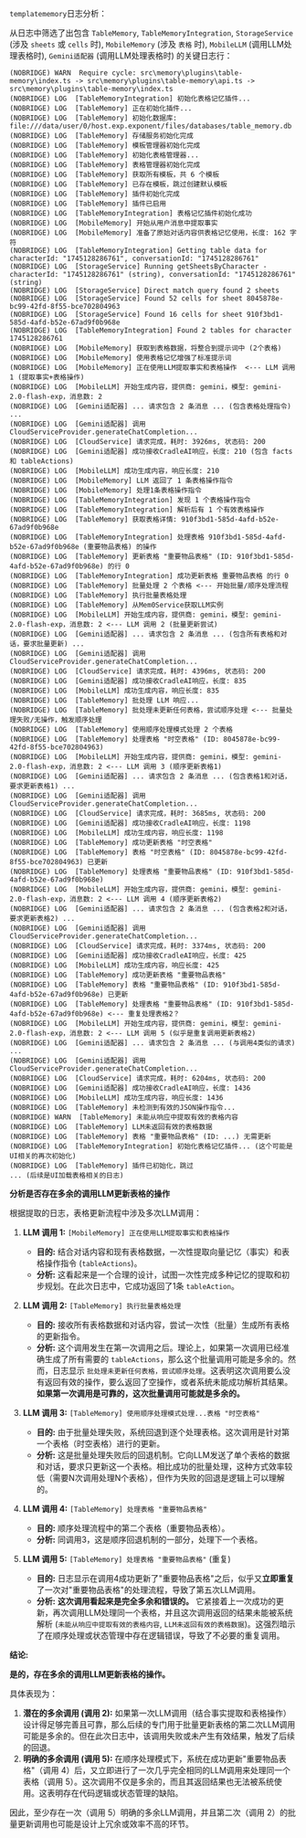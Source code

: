 `templatememory`日志分析：

从日志中筛选了出包含 `TableMemory`, `TableMemoryIntegration`, `StorageService` (涉及 `sheets` 或 `cells` 时), `MobileMemory` (涉及 `表格` 时), `MobileLLM` (调用LLM处理表格时), `Gemini适配器` (调用LLM处理表格时) 的关键日志行：

```
(NOBRIDGE) WARN  Require cycle: src\memory\plugins\table-memory\index.ts -> src\memory\plugins\table-memory\api.ts -> src\memory\plugins\table-memory\index.ts
(NOBRIDGE) LOG  [TableMemoryIntegration] 初始化表格记忆插件...
(NOBRIDGE) LOG  [TableMemory] 正在初始化插件...
(NOBRIDGE) LOG  [TableMemory] 初始化数据库: file:///data/user/0/host.exp.exponent/files/databases/table_memory.db
(NOBRIDGE) LOG  [TableMemory] 存储服务初始化完成
(NOBRIDGE) LOG  [TableMemory] 模板管理器初始化完成
(NOBRIDGE) LOG  [TableMemory] 初始化表格管理器...
(NOBRIDGE) LOG  [TableMemory] 表格管理器初始化完成
(NOBRIDGE) LOG  [TableMemory] 获取所有模板，共 6 个模板
(NOBRIDGE) LOG  [TableMemory] 已存在模板，跳过创建默认模板
(NOBRIDGE) LOG  [TableMemory] 插件初始化完成
(NOBRIDGE) LOG  [TableMemory] 插件已启用
(NOBRIDGE) LOG  [TableMemoryIntegration] 表格记忆插件初始化成功
(NOBRIDGE) LOG  [MobileMemory] 开始从用户消息中提取事实
(NOBRIDGE) LOG  [MobileMemory] 准备了原始对话内容供表格记忆使用，长度: 162 字符
(NOBRIDGE) LOG  [TableMemoryIntegration] Getting table data for characterId: "1745128286761", conversationId: "1745128286761"
(NOBRIDGE) LOG  [StorageService] Running getSheetsByCharacter - characterId: "1745128286761" (string), conversationId: "1745128286761" (string)
(NOBRIDGE) LOG  [StorageService] Direct match query found 2 sheets
(NOBRIDGE) LOG  [StorageService] Found 52 cells for sheet 8045878e-bc99-42fd-8f55-bce702804963
(NOBRIDGE) LOG  [StorageService] Found 16 cells for sheet 910f3bd1-585d-4afd-b52e-67ad9f0b968e
(NOBRIDGE) LOG  [TableMemoryIntegration] Found 2 tables for character 1745128286761
(NOBRIDGE) LOG  [MobileMemory] 获取到表格数据，将整合到提示词中 (2个表格)
(NOBRIDGE) LOG  [MobileMemory] 使用表格记忆增强了标准提示词
(NOBRIDGE) LOG  [MobileMemory] 正在使用LLM提取事实和表格操作  <--- LLM 调用 1 (提取事实+表格操作)
(NOBRIDGE) LOG  [MobileLLM] 开始生成内容，提供商: gemini，模型: gemini-2.0-flash-exp，消息数: 2
(NOBRIDGE) LOG  [Gemini适配器] ... 请求包含 2 条消息 ... (包含表格处理指令) ...
(NOBRIDGE) LOG  [Gemini适配器] 调用CloudServiceProvider.generateChatCompletion...
(NOBRIDGE) LOG  [CloudService] 请求完成，耗时: 3926ms, 状态码: 200
(NOBRIDGE) LOG  [Gemini适配器] 成功接收CradleAI响应，长度: 210 (包含 facts 和 tableActions)
(NOBRIDGE) LOG  [MobileLLM] 成功生成内容，响应长度: 210
(NOBRIDGE) LOG  [MobileMemory] LLM 返回了 1 条表格操作指令
(NOBRIDGE) LOG  [MobileMemory] 处理1条表格操作指令
(NOBRIDGE) LOG  [TableMemoryIntegration] 发现 1 个表格操作指令
(NOBRIDGE) LOG  [TableMemoryIntegration] 解析后有 1 个有效表格操作
(NOBRIDGE) LOG  [TableMemory] 获取表格详情: 910f3bd1-585d-4afd-b52e-67ad9f0b968e
(NOBRIDGE) LOG  [TableMemoryIntegration] 处理表格 910f3bd1-585d-4afd-b52e-67ad9f0b968e (重要物品表格) 的操作
(NOBRIDGE) LOG  [TableMemory] 更新表格 "重要物品表格" (ID: 910f3bd1-585d-4afd-b52e-67ad9f0b968e) 的行 0
(NOBRIDGE) LOG  [TableMemoryIntegration] 成功更新表格 重要物品表格 的行 0
(NOBRIDGE) LOG  [TableMemory] 批量处理 2 个表格 <--- 开始批量/顺序处理流程
(NOBRIDGE) LOG  [TableMemory] 执行批量表格处理
(NOBRIDGE) LOG  [TableMemory] 从Mem0Service获取LLM实例
(NOBRIDGE) LOG  [MobileLLM] 开始生成内容，提供商: gemini，模型: gemini-2.0-flash-exp，消息数: 2 <--- LLM 调用 2 (批量更新尝试)
(NOBRIDGE) LOG  [Gemini适配器] ... 请求包含 2 条消息 ... (包含所有表格和对话，要求批量更新) ...
(NOBRIDGE) LOG  [Gemini适配器] 调用CloudServiceProvider.generateChatCompletion...
(NOBRIDGE) LOG  [CloudService] 请求完成，耗时: 4396ms, 状态码: 200
(NOBRIDGE) LOG  [Gemini适配器] 成功接收CradleAI响应，长度: 835
(NOBRIDGE) LOG  [MobileLLM] 成功生成内容，响应长度: 835
(NOBRIDGE) LOG  [TableMemory] 批处理 LLM 响应...
(NOBRIDGE) LOG  [TableMemory] 批处理未更新任何表格，尝试顺序处理 <--- 批量处理失败/无操作，触发顺序处理
(NOBRIDGE) LOG  [TableMemory] 使用顺序处理模式处理 2 个表格
(NOBRIDGE) LOG  [TableMemory] 处理表格 "时空表格" (ID: 8045878e-bc99-42fd-8f55-bce702804963)
(NOBRIDGE) LOG  [MobileLLM] 开始生成内容，提供商: gemini，模型: gemini-2.0-flash-exp，消息数: 2 <--- LLM 调用 3 (顺序更新表格1)
(NOBRIDGE) LOG  [Gemini适配器] ... 请求包含 2 条消息 ... (包含表格1和对话，要求更新表格1) ...
(NOBRIDGE) LOG  [Gemini适配器] 调用CloudServiceProvider.generateChatCompletion...
(NOBRIDGE) LOG  [CloudService] 请求完成，耗时: 3685ms, 状态码: 200
(NOBRIDGE) LOG  [Gemini适配器] 成功接收CradleAI响应，长度: 1198
(NOBRIDGE) LOG  [MobileLLM] 成功生成内容，响应长度: 1198
(NOBRIDGE) LOG  [TableMemory] 成功更新表格 "时空表格"
(NOBRIDGE) LOG  [TableMemory] 表格 "时空表格" (ID: 8045878e-bc99-42fd-8f55-bce702804963) 已更新
(NOBRIDGE) LOG  [TableMemory] 处理表格 "重要物品表格" (ID: 910f3bd1-585d-4afd-b52e-67ad9f0b968e)
(NOBRIDGE) LOG  [MobileLLM] 开始生成内容，提供商: gemini，模型: gemini-2.0-flash-exp，消息数: 2 <--- LLM 调用 4 (顺序更新表格2)
(NOBRIDGE) LOG  [Gemini适配器] ... 请求包含 2 条消息 ... (包含表格2和对话，要求更新表格2) ...
(NOBRIDGE) LOG  [Gemini适配器] 调用CloudServiceProvider.generateChatCompletion...
(NOBRIDGE) LOG  [CloudService] 请求完成，耗时: 3374ms, 状态码: 200
(NOBRIDGE) LOG  [Gemini适配器] 成功接收CradleAI响应，长度: 425
(NOBRIDGE) LOG  [MobileLLM] 成功生成内容，响应长度: 425
(NOBRIDGE) LOG  [TableMemory] 成功更新表格 "重要物品表格"
(NOBRIDGE) LOG  [TableMemory] 表格 "重要物品表格" (ID: 910f3bd1-585d-4afd-b52e-67ad9f0b968e) 已更新
(NOBRIDGE) LOG  [TableMemory] 处理表格 "重要物品表格" (ID: 910f3bd1-585d-4afd-b52e-67ad9f0b968e) <--- 重复处理表格2？
(NOBRIDGE) LOG  [MobileLLM] 开始生成内容，提供商: gemini，模型: gemini-2.0-flash-exp，消息数: 2 <--- LLM 调用 5 (似乎是重复调用更新表格2)
(NOBRIDGE) LOG  [Gemini适配器] ... 请求包含 2 条消息 ... (与调用4类似的请求) ...
(NOBRIDGE) LOG  [Gemini适配器] 调用CloudServiceProvider.generateChatCompletion...
(NOBRIDGE) LOG  [CloudService] 请求完成，耗时: 6204ms, 状态码: 200
(NOBRIDGE) LOG  [Gemini适配器] 成功接收CradleAI响应，长度: 1436
(NOBRIDGE) LOG  [MobileLLM] 成功生成内容，响应长度: 1436
(NOBRIDGE) LOG  [TableMemory] 未检测到有效的JSON操作指令...
(NOBRIDGE) WARN  [TableMemory] 未能从响应中提取有效的表格内容
(NOBRIDGE) LOG  [TableMemory] LLM未返回有效的表格数据
(NOBRIDGE) LOG  [TableMemory] 表格 "重要物品表格" (ID: ...) 无需更新
(NOBRIDGE) LOG  [TableMemoryIntegration] 初始化表格记忆插件... (这个可能是UI相关的再次初始化)
(NOBRIDGE) LOG  [TableMemory] 插件已初始化，跳过
... (后续是UI加载表格相关的日志)
```

**分析是否存在多余的调用LLM更新表格的操作**

根据提取的日志，表格更新流程中涉及多次LLM调用：

1.  **LLM 调用 1:** `[MobileMemory] 正在使用LLM提取事实和表格操作`
    *   **目的:** 结合对话内容和现有表格数据，一次性提取向量记忆（事实）和表格操作指令 (`tableActions`)。
    *   **分析:** 这看起来是一个合理的设计，试图一次性完成多种记忆的提取和初步规划。在此次日志中，它成功返回了1条 `tableAction`。

2.  **LLM 调用 2:** `[TableMemory] 执行批量表格处理`
    *   **目的:** 接收所有表格数据和对话内容，尝试一次性（批量）生成所有表格的更新指令。
    *   **分析:** 这个调用发生在第一次调用之后。理论上，如果第一次调用已经准确生成了所有需要的 `tableActions`，那么这个批量调用可能是多余的。然而，日志显示 `批处理未更新任何表格，尝试顺序处理`。这表明这次调用要么没有返回有效的操作，要么返回了空操作，或者系统未能成功解析其结果。**如果第一次调用是可靠的，这次批量调用可能就是多余的。**

3.  **LLM 调用 3:** `[TableMemory] 使用顺序处理模式处理...表格 "时空表格"`
    *   **目的:** 由于批量处理失败，系统回退到逐个处理表格。这次调用是针对第一个表格（时空表格）进行的更新。
    *   **分析:** 这是批量处理失败后的回退机制。它向LLM发送了单个表格的数据和对话，要求只更新这一个表格。相比成功的批量处理，这种方式效率较低（需要N次调用处理N个表格），但作为失败的回退是逻辑上可以理解的。

4.  **LLM 调用 4:** `[TableMemory] 处理表格 "重要物品表格"`
    *   **目的:** 顺序处理流程中的第二个表格（重要物品表格）。
    *   **分析:** 同调用3，这是顺序回退机制的一部分，处理下一个表格。

5.  **LLM 调用 5:** `[TableMemory] 处理表格 "重要物品表格"` (重复)
    *   **目的:** 日志显示在调用4成功更新了"重要物品表格"之后，似乎又**立即重复**了一次对"重要物品表格"的处理流程，导致了第五次LLM调用。
    *   **分析:** **这次调用看起来是完全多余和错误的。** 它紧接着上一次成功的更新，再次调用LLM处理同一个表格，并且这次调用返回的结果未能被系统解析 (`未能从响应中提取有效的表格内容`, `LLM未返回有效的表格数据`)。这强烈暗示了在顺序处理或状态管理中存在逻辑错误，导致了不必要的重复调用。

**结论:**

**是的，存在多余的调用LLM更新表格的操作。**

具体表现为：

1.  **潜在的多余调用 (调用 2):** 如果第一次LLM调用（结合事实提取和表格操作）设计得足够完善且可靠，那么后续的专门用于批量更新表格的第二次LLM调用可能是多余的。但在此次日志中，该调用失败或未产生有效结果，触发了后续的回退。
2.  **明确的多余调用 (调用 5):** 在顺序处理模式下，系统在成功更新"重要物品表格"（调用 4）后，又立即进行了一次几乎完全相同的LLM调用来处理同一个表格（调用 5）。这次调用不仅是多余的，而且其返回结果也无法被系统使用。这表明存在代码逻辑或状态管理的缺陷。

因此，至少存在一次（调用 5）明确的多余LLM调用，并且第二次（调用 2）的批量更新调用也可能是设计上冗余或效率不高的环节。
